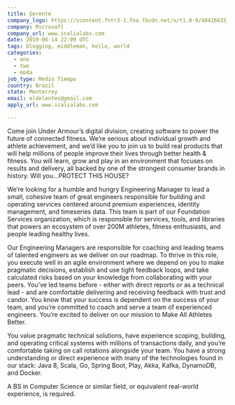 ```yaml
---
title: Gerente
company_logo: https://scontent.fntr3-1.fna.fbcdn.net/v/t1.0-9/48416635_2001216703303859_2008337543812087808_n.png?_nc_cat=107&_nc_ht=scontent.fntr3-1.fna&oh=73ed5aec1ecb2c201dab2c70da4081ad&oe=5D7D25C6
company: Microsoft
company_url: www.icalialabs.com
date: 2019-06-14 22:09 UTC
tags: blogging, middleman, hello, world
categories:
  - one
  - two
  - moda
job_type: Medio Tiempo
country: Brazil
state: Monterrey
email: eldelentes@gmail.com
apply_url: www.icalialabs.com

---
```


Come join Under Armour’s digital division, creating software to power the future of connected fitness. We’re serious about individual growth and athlete achievement, and we’d like you to join us to build real products that will help millions of people improve their lives through better health & fitness. You will learn, grow and play in an environment that focuses on results and delivery, all backed by one of the strongest consumer brands in history. Will you…PROTECT THIS HOUSE?

We’re looking for a humble and hungry Engineering Manager to lead a small, cohesive team of great engineers responsible for building and operating services centered around premium experiences, identity management, and timeseries data. This team is part of our Foundation Services organization, which is responsible for services, tools, and libraries that powers an ecosystem of over 200M athletes, fitness enthusiasts, and people leading healthy lives.

Our Engineering Managers are responsible for coaching and leading teams of talented engineers as we deliver on our roadmap. To thrive in this role, you execute well in an agile environment where we depend on you to make pragmatic decisions, establish and use tight feedback loops, and take calculated risks based on your knowledge from collaborating with your peers. You’ve led teams before - either with direct reports or as a technical lead - and are comfortable delivering and receiving feedback with trust and candor. You know that your success is dependent on the success of your team, and you’re committed to coach and serve a team of experienced engineers. You’re excited to deliver on our mission to Make All Athletes Better.

You value pragmatic technical solutions, have experience scoping, building, and operating critical systems with millions of transactions daily, and you’re comfortable taking on call rotations alongside your team. You have a strong understanding or direct experience with many of the technologies found in our stack: Java 8, Scala, Go, Spring Boot, Play, Akka, Kafka, DynamoDB, and Docker.

A BS in Computer Science or similar field, or equivalent real-world experience, is required.